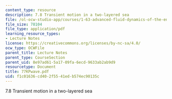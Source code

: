 ```yaml
---
content_type: resource
description: 7.8 Transient motion in a two-layered sea
file: /ol-ocw-studio-app/courses/1-63-advanced-fluid-dynamics-of-the-environment-fall-2002/f1c01636cd402f5541edb574ec90135c_77KPwave.pdf
file_size: 78104
file_type: application/pdf
learning_resource_types:
- Lecture Notes
license: https://creativecommons.org/licenses/by-nc-sa/4.0/
ocw_type: OCWFile
parent_title: Lecture Notes
parent_type: CourseSection
parent_uid: 8e97ad61-5a17-09fa-6ecd-9633ab2ab9d9
resourcetype: Document
title: 77KPwave.pdf
uid: f1c01636-cd40-2f55-41ed-b574ec90135c
---
```

7.8 Transient motion in a two-layered sea